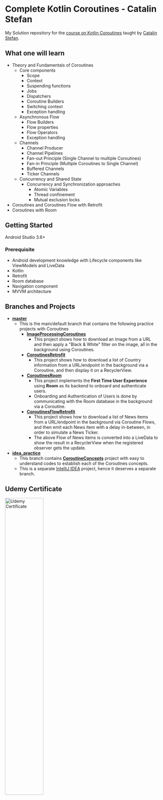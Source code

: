 # Complete Kotlin Coroutines - Catalin Stefan

My Solution repository for the [course on Kotlin Coroutines](https://www.udemy.com/course/coroutines/) taught by [Catalin Stefan](https://www.udemy.com/user/catalinstefan2/).

## What one will learn
* Theory and Fundamentals of Coroutines
	* Core components
		* Scope
		* Context
		* Suspending functions
		* Jobs
		* Dispatchers
		* Coroutine Builders
		* Switching context
		* Exception handling
	* Asynchronous Flow
		* Flow Builders
		* Flow properties
		* Flow Operators
		* Exception handling
	* Channels
		* Channel Producer
		* Channel Pipelines
		* Fan-out Principle (Single Channel to multiple Coroutines)
		* Fan-in Principle (Multiple Coroutines to Single Channel)
		* Buffered Channels
		* Ticker Channels
	* Concurrency and Shared State
		* Concurrency and Synchronization approaches
			* Atomic Variables
			* Thread confinement
			* Mutual exclusion locks
* Coroutines and Coroutines Flow with Retrofit
* Coroutines with Room

## Getting Started
Android Studio 3.6+

### Prerequisite
* Android development knowledge with Lifecycle components like ViewModels and LiveData
* Kotlin
* Retrofit
* Room database
* Navigation component
* MVVM architecture

## Branches and Projects
* **[master](https://github.com/kaushiknsanji/Complete_Coroutines-Catalin_Stefan/tree/master)**
	* This is the main/default branch that contains the following practice projects with Coroutines
		* **[ImageProcessingCoroutines](https://github.com/kaushiknsanji/Complete_Coroutines-Catalin_Stefan/tree/master/ImageProcessingCoroutines)**
			* This project shows how to download an Image from a URL and then apply a "Black & White" filter on the image, all in the background using Coroutines.
		* **[CoroutinesRetrofit](https://github.com/kaushiknsanji/Complete_Coroutines-Catalin_Stefan/tree/master/CoroutinesRetrofit)**
			* This project shows how to download a list of Country information from a URL/endpoint in the background via a Coroutine, and then display it on a RecyclerView.
		* **[CoroutinesRoom](https://github.com/kaushiknsanji/Complete_Coroutines-Catalin_Stefan/tree/master/CoroutinesRoom)**
			* This project implements the **First Time User Experience** using **Room** as its backend to onboard and authenticate users.
			* Onboarding and Authentication of Users is done by communicating with the Room database in the background via a Coroutine.
		* **[CoroutinesFlowRetrofit](https://github.com/kaushiknsanji/Complete_Coroutines-Catalin_Stefan/tree/master/CoroutinesFlowRetrofit)**
			* This project shows how to download a list of News items from a URL/endpoint in the background via Coroutine Flows, and then emit each News item with a delay in-between, in order to simulate a News Ticker.
			* The above Flow of News items is converted into a LiveData to show the result in a RecyclerView when the registered observer gets the update.
* **[idea_practice](https://github.com/kaushiknsanji/Complete_Coroutines-Catalin_Stefan/tree/idea_practice)**
	* This branch contains **[CoroutineConcepts](https://github.com/kaushiknsanji/Complete_Coroutines-Catalin_Stefan/tree/idea_practice/CoroutineConcepts)** project with easy to understand codes to establish each of the Coroutines concepts.
	* This is a separate [IntelliJ IDEA](https://www.jetbrains.com/idea/download) project, hence it deserves a separate branch.

## Udemy Certificate
<a href="https://www.udemy.com/certificate/UC-143a922d-65c3-4f6a-9957-6c92dd00232c/">
<img alt="Udemy Certificate" src="https://udemy-certificate.s3.amazonaws.com/image/UC-143a922d-65c3-4f6a-9957-6c92dd00232c.jpg?v=1593609739000" width="50%">
</a>
